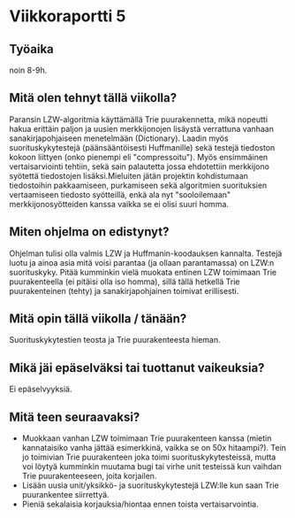 # Viikkoraportti 5

## Työaika

noin 8-9h.

## Mitä olen tehnyt tällä viikolla?

Paransin LZW-algoritmia käyttämällä Trie puurakennetta, mikä nopeutti hakua erittäin paljon ja uusien merkkijonojen lisäystä verrattuna vanhaan sanakirjapohjaiseen menetelmään (Dictionary). Laadin myös suorituskykytestejä (päänsääntöisesti Huffmanille) sekä testejä tiedoston kokoon liittyen (onko pienempi eli "compressoitu"). Myös ensimmäinen vertaisarviointi tehtiin, sekä sain palautetta jossa ehdotettiin merkkijono syötettä tiedostojen lisäksi.Mieluiten jätän projektin kohdistumaan tiedostoihin pakkaamiseen, purkamiseen sekä algoritmien suorituksien vertaamiseen tiedosto syötteillä, enkä ala nyt "sooloilemaan" merkkijonosyötteiden kanssa vaikka se ei olisi suuri homma.  

## Miten ohjelma on edistynyt?

Ohjelman tulisi olla valmis LZW ja Huffmanin-koodauksen kannalta. Testejä luotu ja ainoa asia mitä voisi parantaa (ja ollaan parantamassa) on LZW:n suorituskyky.
Pitää kumminkin vielä muokata entinen LZW toimimaan Trie puurakenteella (ei pitäisi olla iso homma), sillä tällä hetkellä Trie puurakenteinen (tehty) ja sanakirjapohjainen toimivat erillisesti. 

## Mitä opin tällä viikolla / tänään?

Suorituskykytestien teosta ja Trie puurakenteesta hieman.

## Mikä jäi epäselväksi tai tuottanut vaikeuksia?

Ei epäselvyyksiä.

## Mitä teen seuraavaksi?

- Muokkaan vanhan LZW toimimaan Trie puurakenteen kanssa (mietin kannataisiko vanha jättää esimerkkinä, vaikka se on 50x hitaampi?). Tein jo toimivian Trie puurakenteen joka toimi suorituskykytesteissä, mutta voi löytyä kumminkin muutama bugi tai virhe unit testeissä kun vaihdan Trie puurakenteeseen, joita korjailen.
- Lisään uusia unit/yksikkö- ja suorituskykytestejä LZW:lle kun saan Trie puurankentee siirrettyä.
- Pieniä sekalaisia korjauksia/hiontaa ennen toista vertaisarvointia.

